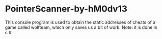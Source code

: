 # PointerScanner-by-hM0dv13
This console program is used to obtain the static addresses of cheats of a game called wolfteam, which only saves us a bit of work.  Note: it is done in c #
